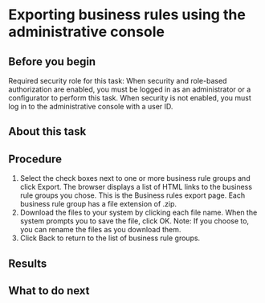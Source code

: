 <!-- image -->

# Exporting business rules using the administrative console

## Before you begin

Required security
role for this task: When security and role-based authorization
are enabled, you must be logged in as an administrator or a configurator
to perform this task. When security is not enabled, you must log in
to the administrative console with a user ID.

## About this task

## Procedure

1. Select the check boxes next to one or more business rule
groups and click Export. The
browser displays a list of HTML links to the business rule groups
you chose. This is the Business rules export page. Each business rule
group has a file extension of .zip.
2. Download the files to your system by clicking each file
name. When the system prompts you to save the file, click OK.
Note: If you choose to, you can rename the files as you download
them.
3. Click Back to return to the list
of business rule groups.

## Results

## What to do next